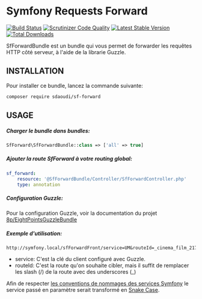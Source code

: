 # Symfony Requests Forward

[![Build Status](https://travis-ci.org/sdaoudi/sf-forward.svg?branch=master)](https://travis-ci.org/sdaoudi/sf-forward)
[![Scrutinizer Code Quality](https://scrutinizer-ci.com/g/sdaoudi/sf-forward/badges/quality-score.png?b=master)](https://scrutinizer-ci.com/g/sdaoudi/sf-forward/?b=master)
[![Latest Stable Version](https://poser.pugx.org/sdaoudi/sf-forward/v/stable)](https://packagist.org/packages/sdaoudi/sf-forward)
[![Total Downloads](https://poser.pugx.org/sdaoudi/sf-forward/downloads)](https://packagist.org/packages/sdaoudi/sf-forward)

SfForwardBundle est un bundle qui vous permet de forwarder les requêtes HTTP
côté serveur, à l'aide de la librarie Guzzle.

## INSTALLATION
Pour installer ce bundle, lancez la commande suivante:
``` bash
composer require sdaoudi/sf-forward
```

## USAGE
##### Charger le bundle dans bundles:
``` php
SfForward\SfForwardBundle::class => ['all' => true]
```

##### Ajouter la route SfForward à votre routing global:
``` yaml
sf_forward:
    resource: '@SfForwardBundle/Controller/SfForwardController.php'
    type: annotation
```

##### Configuration Guzzle:
Pour la configuration Guzzle, voir la documentation du projet 
[8p/EightPointsGuzzleBundle][1]

##### Exemple d'utilisation:
``` link
http://symfony.local/sfForwardFront/service=UM&routeId=_cinema_film_2174
```
 - service: C'est la clé du client configuré avec Guzzle.
 - routeId: C'est la route qu'on souhaite cibler, mais il suffit de remplacer 
 les slash (/) de la route avec des underscores (_)

Afin de respecter [les conventions de nommages des services Symfony][2]
le service passé en paramètre serait transformé en [Snake Case][3].

[1]: https://github.com/8p/EightPointsGuzzleBundle
[2]: https://symfony.com/doc/current/contributing/code/standards.html#service-naming-conventions
[3]: https://fr.wikipedia.org/wiki/Snake_case